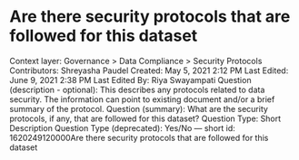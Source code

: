 # Are there security protocols that are followed for this dataset

Context layer: Governance > Data Compliance > Security Protocols
Contributors: Shreyasha Paudel
Created: May 5, 2021 2:12 PM
Last Edited: June 9, 2021 2:38 PM
Last Edited By: Riya Swayampati
Question (description - optional): This describes any protocols related to data security. The information can point to existing document and/or a brief summary of the protocol.
Question (summary): What are the security protocols, if any, that are followed for this dataset?
Question Type: Short Description
Question Type (deprecated): Yes/No — short
id: 1620249120000Are there security protocols that are followed for this dataset